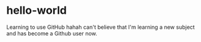 # hello-world
Learning to use GitHub
hahah  can't believe that I'm learning a new subject and has become a Github user now. 
